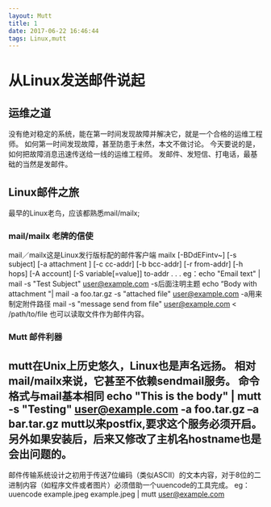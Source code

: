 ```yaml
---
layout: Mutt
title: 1
date: 2017-06-22 16:46:44
tags: Linux,mutt
---
```

# 从Linux发送邮件说起
##  运维之道

没有绝对稳定的系统，能在第一时间发现故障并解决它，就是一个合格的运维工程师。
如何第一时间发现故障，甚至防患于未然，本文不做讨论。
今天要说的是，如何把故障消息迅速传送给一线的运维工程师。
发邮件、发短信、打电话，最基础的当然是发邮件。

##  Linux邮件之旅
最早的Linux老鸟，应该都熟悉mail/mailx;
### mail/mailx 老牌的信使
mail／mailx这是Linux发行版标配的邮件客户端
mailx [-BDdEFintv~] [-s subject] [-a attachment ] [-c cc-addr] [-b bcc-addr] [-r from-addr] [-h hops] [-A account] [-S variable[=value]] to-addr . . .
eg：echo "Email text" | mail -s "Test Subject" user@example.com
-s后面注明主题
echo “Body with attachment "| mail -a foo.tar.gz -s "attached file" user@example.com
-a用来制定附件路径
mail -s "message send from file" user@example.com < /path/to/file
也可以读取文件作为邮件内容。

### Mutt 邮件利器
mutt在Unix上历史悠久，Linux也是声名远扬。
相对mail/mailx来说，它甚至不依赖sendmail服务。
命令格式与mail基本相同
echo "This is the body" | mutt -s "Testing" user@example.com -a foo.tar.gz –a bar.tar.gz
mutt以来postfix,要求这个服务必须开启。
另外如果安装后，后来又修改了主机名hostname也是会出问题的。
---------------
邮件传输系统设计之初用于传送7位编码（类似ASCII）的文本内容，对于8位的二进制内容（如程序文件或者图片）必须借助一个uuencode的工具完成。
eg：uuencode example.jpeg example.jpeg | mutt user@example.com
